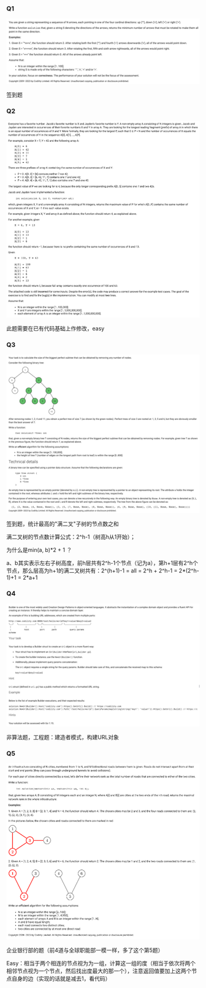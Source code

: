 ### Q1
![img.png](img.png)

签到题

### Q2
![img_1.png](img_1.png)

此题需要在已有代码基础上作修改，easy

### Q3
![img_2.png](img_2.png)

签到题，统计最高的"满二叉"子树的节点数之和

满二叉树的节点数计算公式：2^h-1（树高h从1开始）；

为什么是min(a, b)*2 + 1 ？

a、b其实表示左右子树高度，前h层共有2^h-1个节点（记为a），第h+1层有2^h个节点，那么层高为h+1的满二叉树共有：2^(h+1)-1 = all = 2^h + 2^h-1 = 2*(2^h-1)+1 = 2*a+1

### Q4
![img_3.png](img_3.png)

非算法题，工程题：建造者模式，构建URL对象

### Q5
![img_4.png](img_4.png)

企业银行部的题（前4道与全球职能部一模一样，多了这个第5题）

Easy：相当于两个相连的节点视为为一组，计算这一组的度（相当于依次将两个相邻节点视为一个节点，然后找出度最大的那一个），注意返回值要加上这两个节点自身的边（实现的话就是减去1，看代码）